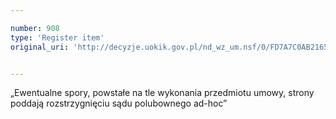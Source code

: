 ```yaml
---

number: 908
type: 'Register item'
original_uri: 'http://decyzje.uokik.gov.pl/nd_wz_um.nsf/0/FD7A7C0AB216574CC12572DD00329738?OpenDocument'


---
```


„Ewentualne spory, powstałe na tle wykonania przedmiotu umowy, strony poddają rozstrzygnięciu sądu polubownego ad-hoc”
